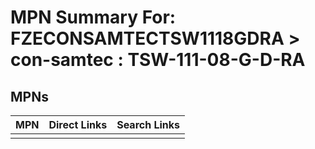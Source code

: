 



# MPN Summary For: FZECONSAMTECTSW1118GDRA > con-samtec : TSW-111-08-G-D-RA

## MPNs
  

|MPN|Direct Links|Search Links|
| :--- | :--- | :--- |
||||
